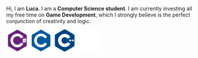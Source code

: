 Hi, I am **Luca**. I am a **Computer Science student**. I am currently investing all my free time on **Game Development**, 
which I strongly believe is the perfect conjunction of creativity and logic.



<img src="https://github.com/devicons/devicon/blob/master/icons/csharp/csharp-plain.svg" width="60" /> <img src="https://github.com/devicons/devicon/blob/master/icons/c/c-plain.svg" width="60" /> <img src="https://github.com/devicons/devicon/blob/master/icons/cplusplus/cplusplus-plain.svg" width="60" /> <img src="https://github.com/Luca00IT/icons/blob/main/unity-original-white.svg" width="60" />

<!---
Luca00IT/Luca00IT is a ✨ special ✨ repository because its `README.md` (this file) appears on your GitHub profile.
You can click the Preview link to take a look at your changes.
--->
